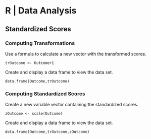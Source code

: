 # R | Data Analysis

## Standardized Scores

### Computing Transformations

Use a formula to calculate a new vector with the transformed scores. 

```{r}
trOutcome <- Outcome+1
```

Create and display a data frame to view the data set.

```{r}
data.frame(Outcome,trOutcome)
```

### Computing Standardized Scores

Create a new variable vector containing the standardized scores.

```{r}
zOutcome <- scale(Outcome)
```

Create and display a data frame to view the data set.

```{r}
data.frame(Outcome,trOutcome,zOutcome)
```
